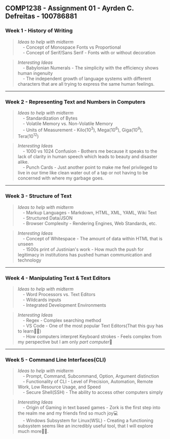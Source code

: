 ## **COMP1238 - Assignment 01 - Ayrden C. Defreitas - 100786881**

###  **Week 1 - History of Writing**
>*Ideas to help with midterm*  
	 &nbsp;&nbsp;&nbsp;&nbsp;- Concept of Monospace Fonts vs Proportional  
	 &nbsp;&nbsp;&nbsp;&nbsp;- Concept of Serif/Sans Serif - Fonts with or without decoration  

>*Interesting Ideas*  
	 &nbsp;&nbsp;&nbsp;&nbsp;- Babylonian Numerals - The simplicity with the efficiency shows human ingenuity  
	 &nbsp;&nbsp;&nbsp;&nbsp;- The independent growth of language systems with different characters that are all trying to express the same human feelings.  
---
### **Week 2 - Representing Text and Numbers in Computers**
>*Ideas to help with midterm*  
	&nbsp;&nbsp;&nbsp;&nbsp;- Standardization of Bytes   
	&nbsp;&nbsp;&nbsp;&nbsp;- Volatile Memory vs. Non-Volatile Memory  
	&nbsp;&nbsp;&nbsp;&nbsp;- Units of Measurement - Kilo(10<sup>3</sup>), Mega(10<sup>6</sup>), Giga(10<sup>9</sup>), Tera(10<sup>12</sup>)  

>*Interesting Ideas*  
	&nbsp;&nbsp;&nbsp;&nbsp;- 1000 vs 1024 Confusion - Bothers me because it speaks to the lack of clarity in human speech which leads to beauty and disaster alike.  
	&nbsp;&nbsp;&nbsp;&nbsp;- Punch Cards - Just another point to make me feel privileged to live in our time like clean water out of a tap or not having to be concerned with where my garbage goes.  
---
### **Week 3 - Structure of Text**
>*Ideas to help with midterm*  
	&nbsp;&nbsp;&nbsp;&nbsp;- Markup Languages -  Markdown, HTML, XML, YAML, Wiki Text  
	&nbsp;&nbsp;&nbsp;&nbsp;- Structured Data/JSON  
	&nbsp;&nbsp;&nbsp;&nbsp;- Browser Complexity - Rendering Engines, Web Standards, etc.  

>*Interesting Ideas*  
	&nbsp;&nbsp;&nbsp;&nbsp;- Concept of Whitespace - The amount of data within HTML that is unseen  
	&nbsp;&nbsp;&nbsp;&nbsp;- 1500s print of Justinian's work - How much the push for legitimacy in institutions has pushed human communication and technology  
---
### **Week 4 - Manipulating Text & Text Editors**
>*Ideas to help with midterm*  
	&nbsp;&nbsp;&nbsp;&nbsp;- Word Processors vs. Text Editors  
	&nbsp;&nbsp;&nbsp;&nbsp;- Wildcards inputs  
	&nbsp;&nbsp;&nbsp;&nbsp;- Integrated Development Environments  

>*Interesting Ideas*  
	&nbsp;&nbsp;&nbsp;&nbsp;- Regex - Complex searching method  
	&nbsp;&nbsp;&nbsp;&nbsp;- VS Code - One of the most popular Text Editors(That this guy has to learn:raising_hand_man:)  
	&nbsp;&nbsp;&nbsp;&nbsp;- How computers interpret Keyboard strokes - Feels complex from my perspective but I am only *part computer*:iphone:  
---
### **Week 5 - Command Line Interfaces(CLI)**
>*Ideas to help with midterm*  
	&nbsp;&nbsp;&nbsp;&nbsp;- Prompt, Command, Subcommand, Option, Argument distinction  
	&nbsp;&nbsp;&nbsp;&nbsp;- Functionality of CLI - Level of Precision, Automation, Remote Work, Low Resource Usage, and Speed  
	&nbsp;&nbsp;&nbsp;&nbsp;- Secure Shell(SSH) - The ability to access other computers simply  

>*Interesting Ideas*  
	&nbsp;&nbsp;&nbsp;&nbsp;- Origin of Gaming in text based games - Zork is the first step into the realm me and my friends find so much joy:computer:  
	&nbsp;&nbsp;&nbsp;&nbsp;- Windows Subsystem for Linux(WSL) - Creating a functioning subsystem seems like an incredibly useful tool, that I will explore much more:mountain_biking_man:.  
